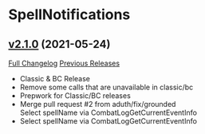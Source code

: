 # SpellNotifications

## [v2.1.0](https://github.com/jobackman/SpellNotifications/tree/v2.1.0) (2021-05-24)
[Full Changelog](https://github.com/jobackman/SpellNotifications/compare/v2.0.1...v2.1.0) [Previous Releases](https://github.com/jobackman/SpellNotifications/releases)

- Classic & BC Release  
- Remove some calls that are unavailable in classic/bc  
- Prepwork for Classic/BC releases  
- Merge pull request #2 from aduth/fix/grounded  
    Select spellName via CombatLogGetCurrentEventInfo  
- Select spellName via CombatLogGetCurrentEventInfo  

